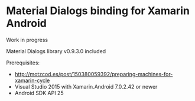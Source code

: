 # Material Dialogs binding for Xamarin Android

Work in progress

Material Dialogs library v0.9.3.0 included

Prerequisites:
* http://motzcod.es/post/150380059392/preparing-machines-for-xamarin-cycle
* Visual Studio 2015 with Xamarin.Android 7.0.2.42 or newer
* Android SDK API 25